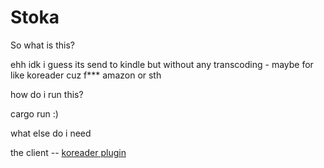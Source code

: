 # Stoka

So what is this?

ehh idk i guess its send to kindle but without any transcoding - maybe for like koreader cuz f*** amazon or sth

how do i run this?

cargo run :)

what else do i need

the client -- [koreader plugin](https://github.com/notmarek/stoka.koplugin)

